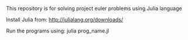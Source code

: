 This repository is for solving project euler problems using Julia language

Install Julia from: http://julialang.org/downloads/

Run the programs using: julia prog_name.jl
